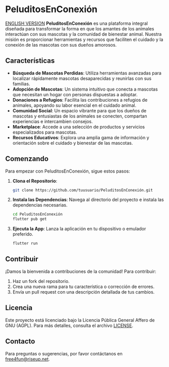 # PeluditosEnConexión
[ENGLISH VERSION](README.md)
**PeluditosEnConexión** es una plataforma integral diseñada para transformar la forma en que los amantes de los animales interactúan con sus mascotas y la comunidad de bienestar animal. Nuestra misión es proporcionar herramientas y recursos que faciliten el cuidado y la conexión de las mascotas con sus dueños amorosos.

## Características

- **Búsqueda de Mascotas Perdidas**: Utiliza herramientas avanzadas para localizar rápidamente mascotas desaparecidas y reunirlas con sus familias.
- **Adopción de Mascotas**: Un sistema intuitivo que conecta a mascotas que necesitan un hogar con personas dispuestas a adoptar.
- **Donaciones a Refugios**: Facilita las contribuciones a refugios de animales, apoyando su labor esencial en el cuidado animal.
- **Comunidad Social**: Un espacio vibrante para que los dueños de mascotas y entusiastas de los animales se conecten, compartan experiencias e intercambien consejos.
- **Marketplace**: Accede a una selección de productos y servicios especializados para mascotas.
- **Recursos Educativos**: Explora una amplia gama de información y orientación sobre el cuidado y bienestar de las mascotas.

## Comenzando

Para empezar con PeluditosEnConexión, sigue estos pasos:

1. **Clona el Repositorio**: 
   ```bash
   git clone https://github.com/tuusuario/PeluditosEnConexión.git
   ```

2. **Instala las Dependencias**: Navega al directorio del proyecto e instala las dependencias necesarias.
   ```bash
   cd PeluditosEnConexión
   flutter pub get
   ```

3. **Ejecuta la App**: Lanza la aplicación en tu dispositivo o emulador preferido.
   ```bash
   flutter run
   ```

## Contribuir

¡Damos la bienvenida a contribuciones de la comunidad! Para contribuir:

1. Haz un fork del repositorio.
2. Crea una nueva rama para tu característica o corrección de errores.
3. Envía un pull request con una descripción detallada de tus cambios.

## Licencia

Este proyecto está licenciado bajo la Licencia Pública General Affero de GNU (AGPL). Para más detalles, consulta el archivo [LICENSE](LICENSE).

## Contacto

Para preguntas o sugerencias, por favor contáctanos en [free4fun@riseup.net](mailto:free4fun@riseup.net).
